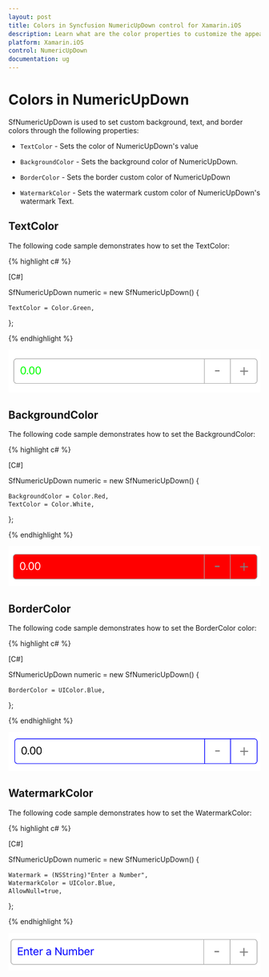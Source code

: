 ```yaml
---
layout: post
title: Colors in Syncfusion NumericUpDown control for Xamarin.iOS
description: Learn what are the color properties to customize the appearence of NumericUpDown in Xamarin.iOS platform.
platform: Xamarin.iOS
control: NumericUpDown
documentation: ug
---
```

# Colors in NumericUpDown

SfNumericUpDown is used to set custom background, text, and border colors through the following properties:

* `TextColor` - Sets the color of NumericUpDown's value

* `BackgroundColor` - Sets the background color of NumericUpDown.

* `BorderColor` - Sets the border custom color of NumericUpDown

* `WatermarkColor` - Sets the watermark custom color of NumericUpDown's watermark Text.

## TextColor

The following code sample demonstrates how to set the TextColor:

{% highlight c# %}

[C#]

SfNumericUpDown numeric = new SfNumericUpDown()
{
	
	TextColor = Color.Green,
};

{% endhighlight %}

![Customized text color in NumericUpown](images/textcolor.png)

## BackgroundColor

The following code sample demonstrates how to set the BackgroundColor:

{% highlight c# %}

[C#]

SfNumericUpDown numeric = new SfNumericUpDown()
{
	
	BackgroundColor = Color.Red,
	TextColor = Color.White,
};

{% endhighlight %}

![Display the NumericUpDown with BackgroundColor](images/backgroundcolor.png)

## BorderColor

The following code sample demonstrates how to set the BorderColor color:

{% highlight c# %}

[C#]

SfNumericUpDown numeric = new SfNumericUpDown()
{
	
	BorderColor = UIColor.Blue,
};

{% endhighlight %}

![Display the NumericUpDown with BorderColor](images/bordercolor.png)

## WatermarkColor

The following code sample demonstrates how to set the WatermarkColor:

{% highlight c# %}

[C#]

SfNumericUpDown numeric = new SfNumericUpDown()
{
	
	Watermark = (NSString)"Enter a Number",
	WatermarkColor = UIColor.Blue,
	AllowNull=true,
};

{% endhighlight %}

![Display the NumericUpDown watermark text with a color](images/watermarkcolor.png)
